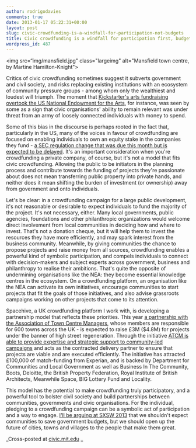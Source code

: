 ```yaml
---
author: rodrigodavies
comments: true
date: 2013-01-17 05:22:31+00:00
layout: post
slug: civic-crowdfunding-is-a-windfall-for-participation-not-budgets
title: Civic crowdfunding is a windfall for participation first, budgets second
wordpress_id: 487
---
```


<img src=“img/mansfield.jpg" class="largeimg" alt="Mansfield town centre, by Martine Hamilton-Knight">

Critics of civic crowdfunding sometimes suggest it subverts government and civil society, and risks replacing existing institutions with an ecosystem of community pressure groups - among whom only the wealthiest and loudest will triumph. The moment that [Kickstarter's arts fundraising overtook the US National Endowment for the Arts](http://idealab.talkingpointsmemo.com/2012/02/the-nea-responds-to-kickstarter-funding-debate.php), for instance, was seen by some as a sign that civic organisations' ability to remain relevant was under threat from an army of loosely connected individuals with money to spend.

Some of this bias in the discourse is perhaps rooted in the fact that, particularly in the US, many of the voices in favour of crowdfunding are focused on enabling individuals to own an equity stake in the companies they fund - [a SEC regulation change that was due this month but is expected to be delayed](http://online.wsj.com/article/SB10001424127887324339204578173731988591450.html). It's an important consideration when you're crowdfunding a private company, of course, but it's not a model that fits civic crowdfunding. Allowing the public to be initiators in the planning process and contribute towards the funding of projects they're passionate about does not mean transferring public property into private hands, and neither does it mean shifting the burden of investment (or ownership) away from government and onto individuals.

Let's be clear: in a crowdfunding campaign for a large public development, it's not reasonable or desirable to expect individuals to fund the majority of the project. It's not necessary, either. Many local governments, public agencies, foundations and other philanthropic organizations would welcome direct involvement from local communities in deciding how and where to invest. That's not a donation cheque, but it will help them to invest the resources they have more efficiently, and may spark interest from the business community. Meanwhile, by giving communities the chance to propose projects and raise money from all sources, crowdfunding enables a powerful kind of symbolic participation, and compels individuals to connect with decision-makers and subject experts across government, business and philanthropy to realise their ambitions. That's quite the opposite of undermining organisations like the NEA: they become essential knowledge centres in the ecosystem. On a crowdfunding platform, an organisation like the NEA can activate its own initiatives, encourage communities to start projects that fit the goals of those initiatives, and also advise grassroots campaigns working on other projects that come to its attention.

Spacehive, a UK crowdfunding platform I work with, is developing a partnership model that reflects these priorities. This year [a partnership with the Association of Town Centre Managers](http://spacehive.com/initiatives/towncentres), whose members are responsible for 600 towns across the UK - is expected to raise £3M ($4.8M) for projects under the banner of high street regeneration. Through the initiative [ATCM is able to provide expertise and strategic support to community-led campaigns](http://www.youtube.com/watch?v=uLqPWKgyM3s) and acts as the contracted delivery partner to ensure that projects are viable and are executed efficiently. The initiative has attracted £100,000 of match-funding from Experian, and is backed by Department for Communities and Local Government as well as Business In The Community, Boots, Deloitte, the British Property Federation, Royal Institute of British Architects, Meanwhile Space, BIG Lottery Fund and Locality.

This model has the potential to make crowdfunding truly participatory, and a powerful tool to bolster civil society and build partnerships between communities, governments and civic organisations. For the individual, pledging to a crowdfunding campaign can be a symbolic act of participation and a way to engage. [I'll be arguing at SXSW 2013](http://schedule.sxsw.com/2013/events/event_IAP984) that we shouldn't expect communities to save government budgets, but we should open up the future of cities, towns and villages to the people that make them great.

_Cross-posted at [civic.mit.edu](http://civic.mit.edu/blog/rodrigodavies/civic-crowdfunding-is-a-windfall-for-participation-first-budgets-second)
_
